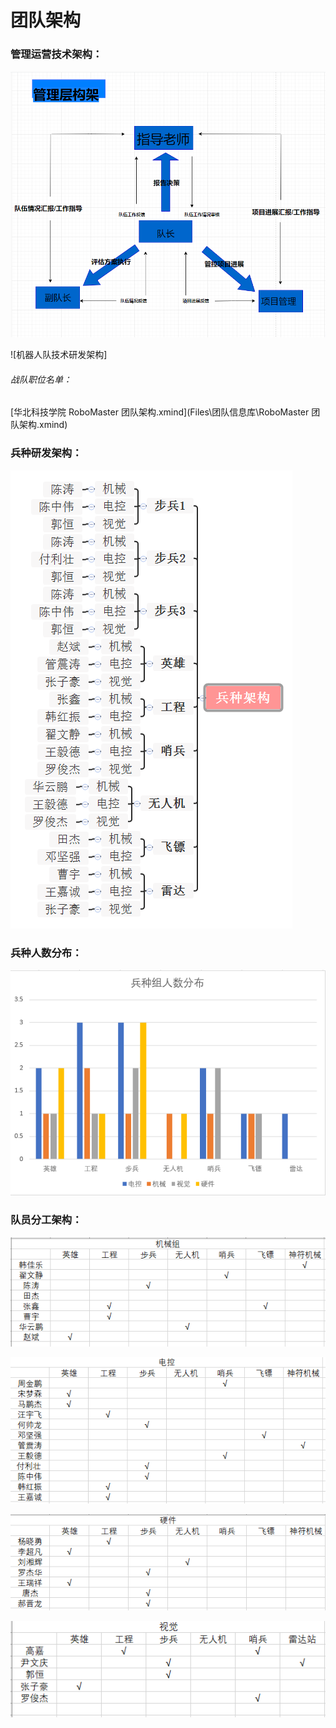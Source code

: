 # 团队架构

### 管理运营技术架构：


<img src="Pictures/团队构架/管理层构架.png" style="zoom:;" />



![机器人队技术研发架构]
###### 战队职位名单：

 [华北科技学院 RoboMaster 团队架构.xmind](Files\团队信息库\RoboMaster 团队架构.xmind) 

### 兵种研发架构：

![华北科技学院 RoboMaster 兵种架构](Pictures/团队构架/兵种构架.png)

### 兵种人数分布：

![兵种组人数分布](Pictures/兵种人数分布/兵种人数分布.png)

### 队员分工架构：

![人员分工—机械组](Pictures/团队构架/机械.png)

![人员分工—电控组](Pictures/团队构架/电控.png)

![人员分工—硬件组](Pictures/团队构架/硬件.png)

![人员分工—视觉组](Pictures/团队构架/视觉.png)



